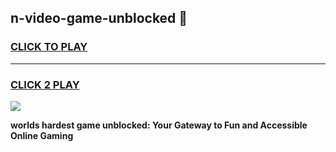 
## n-video-game-unblocked 👋
<h3>
<a href="https://premium.freeplayer.one?title=n-video-game-unblocked&ref=14F">CLICK TO PLAY</a></h3>
<hr>

<h3>
<a href="https://premium.freeplayer.one?title=n-video-game-unblocked&ref=14F">CLICK 2 PLAY</a>
  
</h3>

<a href="https://premium.freeplayer.one?title=n-video-game-unblocked&ref=12F/"><img src="https://clearcache.store/games.png"></a>


**worlds hardest game unblocked: Your Gateway to Fun and Accessible Online Gaming**
